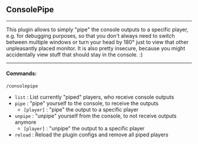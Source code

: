 ## ConsolePipe

----
This plugin allows to simply "pipe" the console outputs to a specific player, e.g. for debugging purposes, so that you don't always need to switch between multiple windows or turn your head by 180° just to view that other unpleasantly placed monitor.
It is also pretty insecure, because you might accidentally view stuff that should stay in the console. :)


----
#### Commands:

`/consolepipe` 

- `list` : List currently "piped" players, who receive console outputs
- `pipe` : "pipe" yourself to the console, to receive the outputs
  - `[player]` : "pipe" the output to a specific player
- `unpipe` : "unpipe" yourself from the console, to not receive outputs anymore
  - `[player]` : "unpipe" the output to a specific player
- `reload` : Reload the plugin configs and remove all piped players
